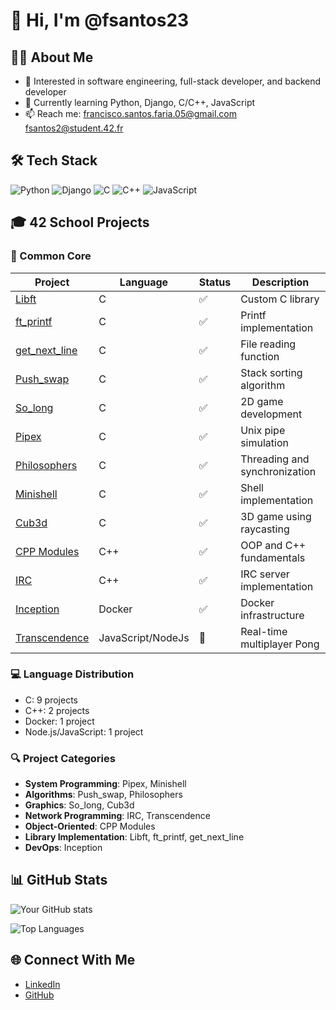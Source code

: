 # 👋 Hi, I'm @fsantos23

## 👨‍💻 About Me
- 🎯 Interested in software engineering, full-stack developer, and backend developer
- 🌱 Currently learning Python, Django, C/C++, JavaScript
- 📫 Reach me: [francisco.santos.faria.05@gmail.com](mailto:francisco.santos.faria.05@gmail.com) [fsantos2@student.42.fr](mailto:fsantos2@student.42.fr)

## 🛠️ Tech Stack
![Python](https://img.shields.io/badge/-Python-3776AB?style=flat-square&logo=python&logoColor=white)
![Django](https://img.shields.io/badge/Django-092E20?style=flat-square&logo=django&logoColor=green)
![C](https://img.shields.io/badge/-C-00599C?style=flat-square&logo=c)
![C++](https://img.shields.io/badge/-C++-00599C?style=flat-square&logo=c%2B%2B)
![JavaScript](https://img.shields.io/badge/-JavaScript-F7DF1E?style=flat-square&logo=javascript&logoColor=black)

## 🎓 42 School Projects

### 🌟 Common Core
| Project | Language | Status | Description |
|---------|----------|--------|-------------|
| [Libft](https://github.com/fsantos23/libft) | C | ✅ | Custom C library |
| [ft_printf](https://github.com/fsantos23/printf) | C | ✅ | Printf implementation |
| [get_next_line](https://github.com/fsantos23/get_next_line) | C | ✅ | File reading function |
| [Push_swap](https://github.com/fsantos23/push_swap) | C | ✅ | Stack sorting algorithm |
| [So_long](https://github.com/fsantos23/so_long) | C | ✅ | 2D game development |
| [Pipex](https://github.com/fsantos23/pipex) | C | ✅ | Unix pipe simulation |
| [Philosophers](https://github.com/fsantos23/philosophers) | C | ✅ | Threading and synchronization |
| [Minishell](https://github.com/fsantos23/minishell) | C | ✅ | Shell implementation |
| [Cub3d](https://github.com/fsantos23/cub3d) | C | ✅ | 3D game using raycasting |
| [CPP Modules](https://github.com/fsantos23/cpp_modules) | C++ | ✅ | OOP and C++ fundamentals |
| [IRC](https://github.com/fsantos23/ft_irc) | C++ | ✅ | IRC server implementation |
| [Inception](https://github.com/fsantos23/inception) | Docker | ✅ | Docker infrastructure |
| [Transcendence](https://github.com/fsantos23/transcendence) | JavaScript/NodeJs | 🔄 | Real-time multiplayer Pong |

### 💻 Language Distribution
- C: 9 projects
- C++: 2 projects
- Docker: 1 project
- Node.js/JavaScript: 1 project

### 🔍 Project Categories
- **System Programming**: Pipex, Minishell
- **Algorithms**: Push_swap, Philosophers
- **Graphics**: So_long, Cub3d
- **Network Programming**: IRC, Transcendence
- **Object-Oriented**: CPP Modules
- **Library Implementation**: Libft, ft_printf, get_next_line
- **DevOps**: Inception

## 📊 GitHub Stats

![Your GitHub stats](https://github-readme-stats.vercel.app/api?username=fsantos23&show_icons=true&theme=dark)

![Top Languages](https://github-readme-stats.vercel.app/api/top-langs/?username=fsantos23&layout=compact&theme=dark)

## 🌐 Connect With Me
- [LinkedIn](https://www.linkedin.com/in/francisco-faria-25531b262/)
- [GitHub](https://github.com/fsantos23)
